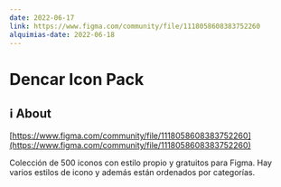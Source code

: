 ```yaml
---
date: 2022-06-17
link: https://www.figma.com/community/file/1118058608383752260
alquimias-date: 2022-06-18
---
```


# Dencar Icon Pack

## ℹ️ About

 [https://www.figma.com/community/file/1118058608383752260](https://www.figma.com/community/file/1118058608383752260)

Colección de 500 iconos con estilo propio y gratuitos para Figma. Hay varios estilos de icono y además están ordenados por categorías.


